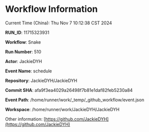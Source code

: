 # Workflow Information

Current Time (China): Thu Nov  7 10:12:38 CST 2024  

**RUN_ID**: 11715323931  

**Workflow**: Snake  

**Run Number**: 510  

**Actor**: JackieDYH  

**Event Name**: schedule  

**Repository**: JackieDYH/JackieDYH  

**Commit SHA**: afa9f3ea4029a26498f7b81e1daf82feb5230a84  

**Event Path**: /home/runner/work/_temp/_github_workflow/event.json  

**Workspace**: /home/runner/work/JackieDYH/JackieDYH  

Other information: [https://github.com/JackieDYH](https://github.com/JackieDYH)
